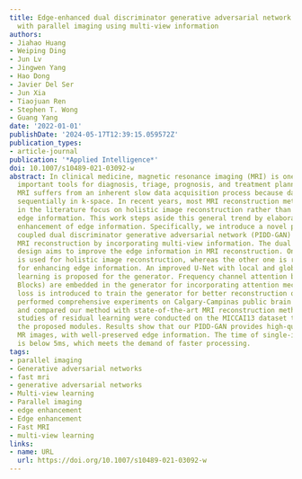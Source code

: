 ```yaml
---
title: Edge-enhanced dual discriminator generative adversarial network for fast MRI
  with parallel imaging using multi-view information
authors:
- Jiahao Huang
- Weiping Ding
- Jun Lv
- Jingwen Yang
- Hao Dong
- Javier Del Ser
- Jun Xia
- Tiaojuan Ren
- Stephen T. Wong
- Guang Yang
date: '2022-01-01'
publishDate: '2024-05-17T12:39:15.059572Z'
publication_types:
- article-journal
publication: '*Applied Intelligence*'
doi: 10.1007/s10489-021-03092-w
abstract: In clinical medicine, magnetic resonance imaging (MRI) is one of the most
  important tools for diagnosis, triage, prognosis, and treatment planning. However,
  MRI suffers from an inherent slow data acquisition process because data is collected
  sequentially in k-space. In recent years, most MRI reconstruction methods proposed
  in the literature focus on holistic image reconstruction rather than enhancing the
  edge information. This work steps aside this general trend by elaborating on the
  enhancement of edge information. Specifically, we introduce a novel parallel imaging
  coupled dual discriminator generative adversarial network (PIDD-GAN) for fast multi-channel
  MRI reconstruction by incorporating multi-view information. The dual discriminator
  design aims to improve the edge information in MRI reconstruction. One discriminator
  is used for holistic image reconstruction, whereas the other one is responsible
  for enhancing edge information. An improved U-Net with local and global residual
  learning is proposed for the generator. Frequency channel attention blocks (FCA
  Blocks) are embedded in the generator for incorporating attention mechanisms. Content
  loss is introduced to train the generator for better reconstruction quality. We
  performed comprehensive experiments on Calgary-Campinas public brain MR dataset
  and compared our method with state-of-the-art MRI reconstruction methods. Ablation
  studies of residual learning were conducted on the MICCAI13 dataset to validate
  the proposed modules. Results show that our PIDD-GAN provides high-quality reconstructed
  MR images, with well-preserved edge information. The time of single-image reconstruction
  is below 5ms, which meets the demand of faster processing.
tags:
- parallel imaging
- Generative adversarial networks
- fast mri
- generative adversarial networks
- Multi-view learning
- Parallel imaging
- edge enhancement
- Edge enhancement
- Fast MRI
- multi-view learning
links:
- name: URL
  url: https://doi.org/10.1007/s10489-021-03092-w
---
```

